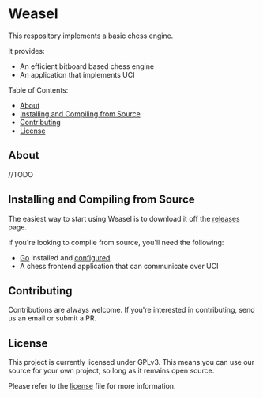 Weasel
===========

This respository implements a basic chess engine.

It provides:

  * An efficient bitboard based chess engine
  * An application that implements UCI

Table of Contents:

  * [About](#about)
  * [Installing and Compiling from Source](#installing-and-compiling-from-source)
  * [Contributing](#contributing)
  * [License](#license)

About
-----

//TODO

Installing and Compiling from Source
------------

The easiest way to start using Weasel is to download it off the [releases](https://github.com/WeaselChess/Weasel/releases) page.


If you're looking to compile from source, you'll need the following:

  * [Go](https://golang.org) installed and [configured](https://golang.org/doc/install)
  * A chess frontend application that can communicate over UCI

Contributing
------------

Contributions are always welcome. If you're interested in contributing, send us an email or submit a PR.

License
-------

This project is currently licensed under GPLv3. This means you can use our source for your own project, so long as it remains open source.

Please refer to the [license](/LICENSE) file for more information.

